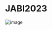 # JABI2023

![image](https://github.com/amorrod/JABI2023/assets/137997372/8fef86fe-7348-4714-bfc5-290277729a00)

